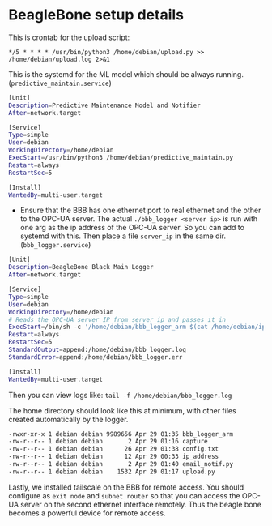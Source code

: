 # BeagleBone setup details

This is crontab for the upload script:
```
*/5 * * * * /usr/bin/python3 /home/debian/upload.py >> /home/debian/upload.log 2>&1
```

This is the systemd for the ML model which should be always running. (`predictive_maintain.service`)
```sh
[Unit]
Description=Predictive Maintenance Model and Notifier
After=network.target

[Service]
Type=simple
User=debian
WorkingDirectory=/home/debian
ExecStart=/usr/bin/python3 /home/debian/predictive_maintain.py
Restart=always
RestartSec=5

[Install]
WantedBy=multi-user.target
```

- Ensure that the BBB has one ethernet port to real ethernet and the other to the OPC-UA server. The actual `./bbb_logger <server ip>` is run with one arg as the ip address of the OPC-UA server.
So you can add to systemd with this. Then place a file `server_ip` in the same dir. (`bbb_logger.service`)
```sh
[Unit]
Description=BeagleBone Black Main Logger
After=network.target

[Service]
Type=simple
User=debian
WorkingDirectory=/home/debian
# Reads the OPC-UA server IP from server_ip and passes it in
ExecStart=/bin/sh -c '/home/debian/bbb_logger_arm $(cat /home/debian/ip_address)'
Restart=always
RestartSec=5
StandardOutput=append:/home/debian/bbb_logger.log
StandardError=append:/home/debian/bbb_logger.err

[Install]
WantedBy=multi-user.target
```

Then you can view logs like: `tail -f /home/debian/bbb_logger.log`

The home directory should look like this at minimum, with other files created automatically by the logger.
```sh
-rwxr-xr-x 1 debian debian 9989656 Apr 29 01:35 bbb_logger_arm
-rw-r--r-- 1 debian debian       2 Apr 29 01:16 capture
-rw-r--r-- 1 debian debian      26 Apr 29 01:38 config.txt
-rw-r--r-- 1 debian debian      12 Apr 29 00:33 ip_address
-rw-r--r-- 1 debian debian       2 Apr 29 01:40 email_notif.py
-rw-r--r-- 1 debian debian    1532 Apr 29 01:17 upload.py
```


Lastly, we installed tailscale on the BBB for remote access. You should configure as `exit node` and `subnet router` so that you can access the OPC-UA server on the second ethernet interface remotely. Thus the beagle bone becomes a powerful device for remote access.


